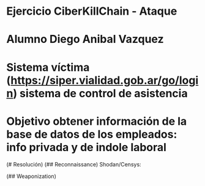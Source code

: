 # Ejercicio CiberKillChain - Ataque

 # Alumno Diego Anibal Vazquez

 # Sistema víctima (https://siper.vialidad.gob.ar/go/login) sistema de control de asistencia

 # Objetivo obtener información de la base de datos de los empleados: info privada y de indole laboral

(# Resolución)
(## Reconnaissance)
Shodan/Censys:





(## Weaponization)

